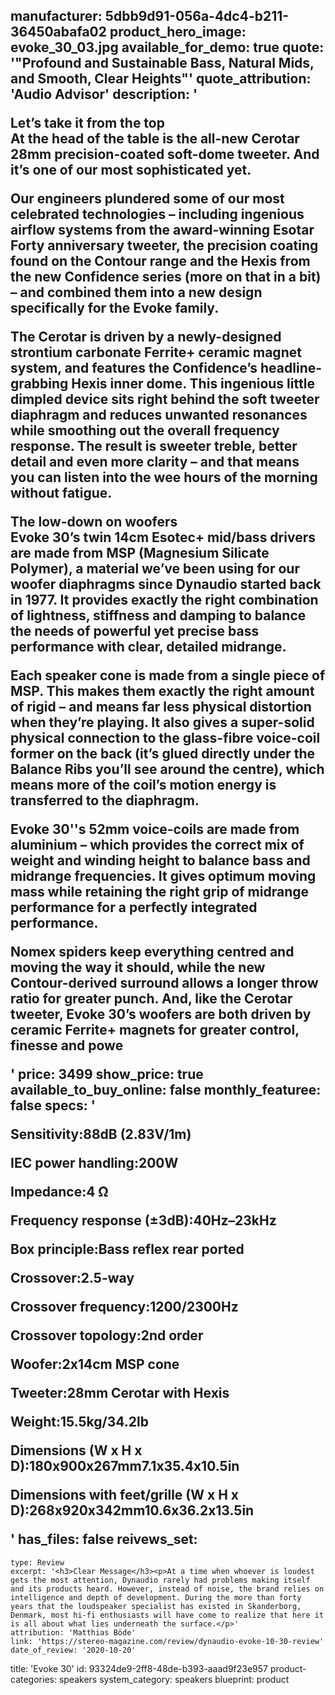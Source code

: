 manufacturer: 5dbb9d91-056a-4dc4-b211-36450abafa02
product_hero_image: evoke_30_03.jpg
available_for_demo: true
quote: '"Profound and Sustainable Bass, Natural Mids, and Smooth, Clear Heights"'
quote_attribution: 'Audio Advisor'
description: '<p><strong>Let’s take it from the top<br></strong>At the head of the table is the all-new Cerotar 28mm precision-coated soft-dome tweeter. And it’s one of our most sophisticated yet.</p><p>Our engineers plundered some of our most celebrated technologies – including ingenious airflow systems from the award-winning Esotar Forty anniversary tweeter, the precision coating found on the Contour range and the Hexis from the new Confidence series (more on that in a bit) – and combined them into a new design specifically for the Evoke family.</p><p>The Cerotar is driven by a newly-designed strontium carbonate Ferrite+ ceramic magnet system, and features the Confidence’s headline-grabbing Hexis inner dome. This ingenious little dimpled device sits right behind the soft tweeter diaphragm and reduces unwanted resonances while smoothing out the overall frequency response. The result is sweeter treble, better detail and even more clarity – and that means you can listen into the wee hours of the morning without fatigue.</p><p><strong>The low-down on woofers<br></strong>Evoke 30’s twin 14cm Esotec+ mid/bass drivers are made from MSP (Magnesium Silicate Polymer), a material we’ve been using for our woofer diaphragms since Dynaudio started back in 1977. It provides exactly the right combination of lightness, stiffness and damping to balance the needs of powerful yet precise bass performance with clear, detailed midrange.</p><p>Each speaker cone is made from a single piece of MSP. This makes them exactly the right amount of rigid – and means far less physical distortion when they’re playing. It also gives a super-solid physical connection to the glass-fibre voice-coil former on the back (it’s glued directly under the Balance Ribs you’ll see around the centre), which means more of the coil’s motion energy is transferred to the diaphragm.</p><p>Evoke 30''s 52mm voice-coils are made from aluminium – which provides the correct mix of weight and winding height to balance bass and midrange frequencies. It gives optimum moving mass while retaining the right grip of midrange performance for a perfectly integrated performance.</p><p>Nomex spiders keep everything centred and moving the way it should, while the new Contour-derived surround allows a longer throw ratio for greater punch. And, like the Cerotar tweeter, Evoke 30’s woofers are both driven by ceramic Ferrite+ magnets for greater control, finesse and powe</p>'
price: 3499
show_price: true
available_to_buy_online: false
monthly_featuree: false
specs: '<p>Sensitivity:88dB (2.83V/1m)</p><p>IEC power handling:200W</p><p>Impedance:4 Ω</p><p>Frequency response (±3dB):40Hz–23kHz</p><p>Box principle:Bass reflex rear ported</p><p>Crossover:2.5-way</p><p>Crossover frequency:1200/2300Hz</p><p>Crossover topology:2nd order<br></p><p>Woofer:2x14cm MSP cone</p><p>Tweeter:28mm Cerotar with Hexis</p><p>Weight:15.5kg/34.2lb</p><p>Dimensions (W x H x D):180x900x267mm7.1x35.4x10.5in</p><p>Dimensions with feet/grille (W x H x D):268x920x342mm10.6x36.2x13.5in</p>'
has_files: false
reivews_set:
  -
    type: Review
    excerpt: '<h3>Clear Message</h3><p>At a time when whoever is loudest gets the most attention, Dynaudio rarely had problems making itself and its products heard. However, instead of noise, the brand relies on intelligence and depth of development. During the more than forty years that the loudspeaker specialist has existed in Skanderborg, Denmark, most hi-fi enthusiasts will have come to realize that here it is all about what lies underneath the surface.</p>'
    attribution: 'Matthias Böde'
    link: 'https://stereo-magazine.com/review/dynaudio-evoke-10-30-review'
    date_of_review: '2020-10-20'
title: 'Evoke 30'
id: 93324de9-2ff8-48de-b393-aaad9f23e957
product-categories: speakers
system_category: speakers
blueprint: product
